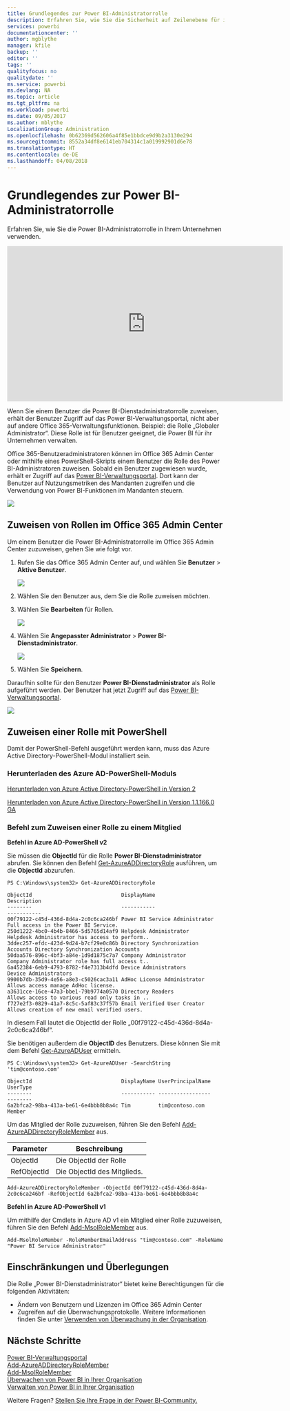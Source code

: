 ```yaml
---
title: Grundlegendes zur Power BI-Administratorrolle
description: Erfahren Sie, wie Sie die Sicherheit auf Zeilenebene für importierte Datasets in DirectQuery im Power BI-Dienst konfigurieren.
services: powerbi
documentationcenter: ''
author: mgblythe
manager: kfile
backup: ''
editor: ''
tags: ''
qualityfocus: no
qualitydate: ''
ms.service: powerbi
ms.devlang: NA
ms.topic: article
ms.tgt_pltfrm: na
ms.workload: powerbi
ms.date: 09/05/2017
ms.author: mblythe
LocalizationGroup: Administration
ms.openlocfilehash: 0b62369d562606a4f85e1bbdce9d9b2a3130e294
ms.sourcegitcommit: 8552a34df8e6141eb704314c1a019992901d6e78
ms.translationtype: HT
ms.contentlocale: de-DE
ms.lasthandoff: 04/08/2018
---
```

# <a name="understanding-the-power-bi-admin-role"></a>Grundlegendes zur Power BI-Administratorrolle
Erfahren Sie, wie Sie die Power BI-Administratorrolle in Ihrem Unternehmen verwenden.

<iframe width="640" height="360" src="https://www.youtube.com/embed/PQRbdJgEm3k?showinfo=0" frameborder="0" allowfullscreen></iframe>

Wenn Sie einem Benutzer die Power BI-Dienstadministratorrolle zuweisen, erhält der Benutzer Zugriff auf das Power BI-Verwaltungsportal, nicht aber auf andere Office 365-Verwaltungsfunktionen. Beispiel: die Rolle „Globaler Administrator“. Diese Rolle ist für Benutzer geeignet, die Power BI für ihr Unternehmen verwalten.

Office 365-Benutzeradministratoren können im Office 365 Admin Center oder mithilfe eines PowerShell-Skripts einem Benutzer die Rolle des Power BI-Administratoren zuweisen. Sobald ein Benutzer zugewiesen wurde, erhält er Zugriff auf das [Power BI-Verwaltungsportal](service-admin-portal.md). Dort kann der Benutzer auf Nutzungsmetriken des Mandanten zugreifen und die Verwendung von Power BI-Funktionen im Mandanten steuern.

![](media/service-admin-role/powerbi-admin-portal.png)

## <a name="using-the-office-365-admin-center-to-assign-a-role"></a>Zuweisen von Rollen im Office 365 Admin Center
Um einem Benutzer die Power BI-Administratorrolle im Office 365 Admin Center zuzuweisen, gehen Sie wie folgt vor.

1. Rufen Sie das Office 365 Admin Center auf, und wählen Sie **Benutzer** > **Aktive Benutzer**.
   
    ![](media/service-admin-role/powerbi-admin-users.png)
2. Wählen Sie den Benutzer aus, dem Sie die Rolle zuweisen möchten.
3. Wählen Sie **Bearbeiten** für Rollen.
   
    ![](media/service-admin-role/powerbi-admin-edit-roles.png)
4. Wählen Sie **Angepasster Administrator** > **Power BI-Dienstadministrator**.
   
    ![](media/service-admin-role/powerbi-admin-role.png)
5. Wählen Sie **Speichern**.

Daraufhin sollte für den Benutzer **Power BI-Dienstadministrator** als Rolle aufgeführt werden. Der Benutzer hat jetzt Zugriff auf das [Power BI-Verwaltungsportal](service-admin-portal.md).

![](media/service-admin-role/powerbi-admin-role-set.png)

## <a name="using-powershell-to-assign-a-role"></a>Zuweisen einer Rolle mit PowerShell
Damit der PowerShell-Befehl ausgeführt werden kann, muss das Azure Active Directory-PowerShell-Modul installiert sein.

### <a name="download-azure-ad-powershell-module"></a>Herunterladen des Azure AD-PowerShell-Moduls
[Herunterladen von Azure Active Directory-PowerShell in Version 2](https://github.com/Azure/azure-docs-powershell-azuread/blob/master/Azure%20AD%20Cmdlets/AzureAD/index.md)

[Herunterladen von Azure Active Directory-PowerShell in Version 1.1.166.0 GA](http://connect.microsoft.com/site1164/Downloads/DownloadDetails.aspx?DownloadID=59185)

### <a name="command-to-add-role-to-member"></a>Befehl zum Zuweisen einer Rolle zu einem Mitglied
**Befehl in Azure AD-PowerShell v2**

Sie müssen die **ObjectId** für die Rolle **Power BI-Dienstadministrator** abrufen. Sie können den Befehl [Get-AzureADDirectoryRole](https://docs.microsoft.com/powershell/azuread/v2/get-azureaddirectoryrole) ausführen, um die **ObjectId** abzurufen.

```
PS C:\Windows\system32> Get-AzureADDirectoryRole

ObjectId                             DisplayName                        Description
--------                             -----------                        -----------
00f79122-c45d-436d-8d4a-2c0c6ca246bf Power BI Service Administrator     Full access in the Power BI Service.
250d1222-4bc0-4b4b-8466-5d5765d14af9 Helpdesk Administrator             Helpdesk Administrator has access to perform..
3ddec257-efdc-423d-9d24-b7cf29e0c86b Directory Synchronization Accounts Directory Synchronization Accounts
50daa576-896c-4bf3-a84e-1d9d1875c7a7 Company Administrator              Company Administrator role has full access t..
6a452384-6eb9-4793-8782-f4e7313b4dfd Device Administrators              Device Administrators
9900b7db-35d9-4e56-a8e3-c5026cac3a11 AdHoc License Administrator        Allows access manage AdHoc license.
a3631cce-16ce-47a3-bbe1-79b9774a0570 Directory Readers                  Allows access to various read only tasks in ..
f727e2f3-0829-41a7-8c5c-5af83c37f57b Email Verified User Creator        Allows creation of new email verified users.
```

In diesem Fall lautet die ObjectId der Rolle „00f79122-c45d-436d-8d4a-2c0c6ca246bf“.

Sie benötigen außerdem die **ObjectID** des Benutzers. Diese können Sie mit dem Befehl [Get-AzureADUser](https://docs.microsoft.com/powershell/azuread/v2/get-azureaduser) ermitteln.

```
PS C:\Windows\system32> Get-AzureADUser -SearchString 'tim@contoso.com'

ObjectId                             DisplayName UserPrincipalName      UserType
--------                             ----------- -----------------      --------
6a2bfca2-98ba-413a-be61-6e4bbb8b8a4c Tim         tim@contoso.com        Member
```

Um das Mitglied der Rolle zuzuweisen, führen Sie den Befehl [Add-AzureADDirectoryRoleMember](https://docs.microsoft.com/powershell/azuread/v2/add-azureaddirectoryrolemember) aus.

| Parameter | Beschreibung |
| --- | --- |
| ObjectId |Die ObjectId der Rolle |
| RefObjectId |Die ObjectId des Mitglieds. |

```
Add-AzureADDirectoryRoleMember -ObjectId 00f79122-c45d-436d-8d4a-2c0c6ca246bf -RefObjectId 6a2bfca2-98ba-413a-be61-6e4bbb8b8a4c
```

**Befehl in Azure AD-PowerShell v1**

Um mithilfe der Cmdlets in Azure AD v1 ein Mitglied einer Rolle zuzuweisen, führen Sie den Befehl [Add-MsolRoleMember](https://docs.microsoft.com/powershell/msonline/v1/add-msolrolemember) aus.

```
Add-MsolRoleMember -RoleMemberEmailAddress "tim@contoso.com" -RoleName "Power BI Service Administrator"
```

## <a name="limitations-and-considerations"></a>Einschränkungen und Überlegungen
Die Rolle „Power BI-Dienstadministrator“ bietet keine Berechtigungen für die folgenden Aktivitäten:

* Ändern von Benutzern und Lizenzen im Office 365 Admin Center
* Zugreifen auf die Überwachungsprotokolle. Weitere Informationen finden Sie unter [Verwenden von Überwachung in der Organisation](service-admin-auditing.md).

## <a name="next-steps"></a>Nächste Schritte
[Power BI-Verwaltungsportal](service-admin-portal.md)  
[Add-AzureADDirectoryRoleMember](https://docs.microsoft.com/powershell/azuread/v2/add-azureaddirectoryrolemember)  
[Add-MsolRoleMember](https://docs.microsoft.com/powershell/msonline/v1/add-msolrolemember)  
[Überwachen von Power BI in Ihrer Organisation](service-admin-auditing.md)  
[Verwalten von Power BI in Ihrer Organisation](service-admin-administering-power-bi-in-your-organization.md)  

Weitere Fragen? [Stellen Sie Ihre Frage in der Power BI-Community.](http://community.powerbi.com/)

